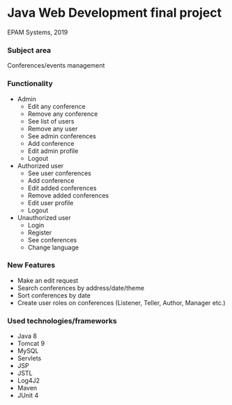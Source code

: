 # Java Web Development final project
EPAM Systems, 2019

### Subject area
Conferences/events management
### Functionality
- Admin
   - Edit any conference
   - Remove any conference
   - See list of users
   - Remove any user
   - See admin conferences
   - Add conference
   - Edit admin profile
   - Logout
- Authorized user
  - See user conferences
  - Add conference
  - Edit added conferences
  - Remove added conferences
  - Edit user profile
  - Logout
- Unauthorized user
  - Login
  - Register
  - See conferences
  - Change language

### New Features
  - Make an edit request
  - Search conferences by address/date/theme
  - Sort conferences by date
  - Create user roles on conferences (Listener, Teller, Author, Manager etc.)

### Used technologies/frameworks
- Java 8
- Tomcat 9
- MySQL 
- Servlets
- JSP 
- JSTL 
- Log4J2 
- Maven 
- JUnit 4

